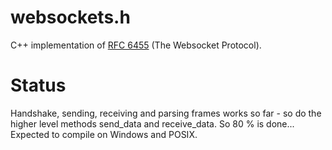 # websockets.h

C++ implementation of [RFC 6455](https://tools.ietf.org/html/rfc6455) (The Websocket Protocol).

# Status

Handshake, sending, receiving and parsing frames works so far - so do the higher level methods send_data and receive_data. So 80 % is done...
Expected to compile on Windows and POSIX.

